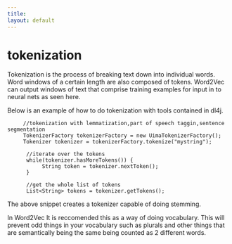 ```yaml
---
title: 
layout: default
---
```


# tokenization

Tokenization is the process of breaking text down into individual words. Word windows of a certain length are also composed of tokens. Word2Vec can output windows of text that comprise training examples for input in to neural nets as seen here.

Below is an example of how to do tokenization with tools contained in dl4j.


                 
         //tokenization with lemmatization,part of speech taggin,sentence segmentation
         TokenizerFactory tokenizerFactory = new UimaTokenizerFactory();
         Tokenizer tokenizer = tokenizerFactory.tokenize("mystring");

          //iterate over the tokens
          while(tokenizer.hasMoreTokens()) {
          	   String token = tokenizer.nextToken();
          }
          
          //get the whole list of tokens
          List<String> tokens = tokenizer.getTokens();

The above snippet creates a tokenizer capable of doing stemming.

In Word2Vec It is reccomended this as a way of doing vocabulary. This will prevent odd things in your vocabulary such as plurals and other things that are semantically being the same being counted as 2 different words.


